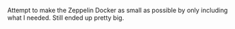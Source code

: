 Attempt to make the Zeppelin Docker as small as possible by only including what I needed. Still ended up pretty big.